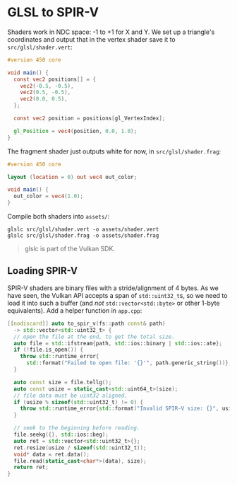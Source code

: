 # GLSL to SPIR-V

Shaders work in NDC space: -1 to +1 for X and Y. We set up a triangle's coordinates and output that in the vertex shader save it to `src/glsl/shader.vert`:

```glsl
#version 450 core

void main() {
  const vec2 positions[] = {
    vec2(-0.5, -0.5),
    vec2(0.5, -0.5),
    vec2(0.0, 0.5),
  };

  const vec2 position = positions[gl_VertexIndex];

  gl_Position = vec4(position, 0.0, 1.0);
}
```

The fragment shader just outputs white for now, in `src/glsl/shader.frag`:

```glsl
#version 450 core

layout (location = 0) out vec4 out_color;

void main() {
  out_color = vec4(1.0);
}
```

Compile both shaders into `assets/`:

```
glslc src/glsl/shader.vert -o assets/shader.vert
glslc src/glsl/shader.frag -o assets/shader.frag
```

> glslc is part of the Vulkan SDK.

## Loading SPIR-V

SPIR-V shaders are binary files with a stride/alignment of 4 bytes. As we have seen, the Vulkan API accepts a span of `std::uint32_t`s, so we need to load it into such a buffer (and _not_ `std::vector<std::byte>` or other 1-byte equivalents). Add a helper function in `app.cpp`:

```cpp
[[nodiscard]] auto to_spir_v(fs::path const& path)
  -> std::vector<std::uint32_t> {
  // open the file at the end, to get the total size.
  auto file = std::ifstream{path, std::ios::binary | std::ios::ate};
  if (!file.is_open()) {
    throw std::runtime_error{
      std::format("Failed to open file: '{}'", path.generic_string())};
  }

  auto const size = file.tellg();
  auto const usize = static_cast<std::uint64_t>(size);
  // file data must be uint32 aligned.
  if (usize % sizeof(std::uint32_t) != 0) {
    throw std::runtime_error{std::format("Invalid SPIR-V size: {}", usize)};
  }

  // seek to the beginning before reading.
  file.seekg({}, std::ios::beg);
  auto ret = std::vector<std::uint32_t>{};
  ret.resize(usize / sizeof(std::uint32_t));
  void* data = ret.data();
  file.read(static_cast<char*>(data), size);
  return ret;
}
```

